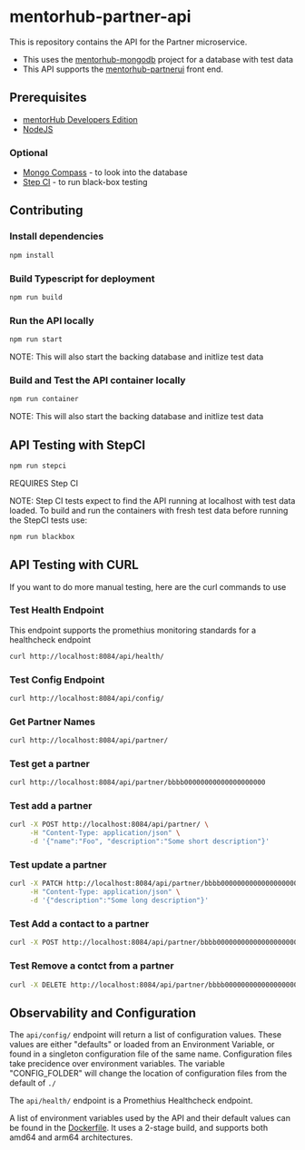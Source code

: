 # mentorhub-partner-api

This is repository contains the API for the Partner microservice.
- This uses the [mentorhub-mongodb](https://github.com/agile-learning-institute/mentorHub-mongodb) project for a database with test data
- This API supports the [mentorhub-partnerui](https://github.com/agile-learning-institute/mentorHub-partner-ui) front end.

## Prerequisites

- [mentorHub Developers Edition](https://github.com/agile-learning-institute/mentorHub/tree/main/mentorHub-developer-edition)
- [NodeJS](https://nodejs.org/en/download)

### Optional

- [Mongo Compass](https://www.mongodb.com/try/download/compass) - to look into the database
- [Step CI](https://docs.stepci.com/guides/getting-started.html) - to run black-box testing

## Contributing

### Install dependencies
```bash
npm install
```

### Build Typescript for deployment
```bash
npm run build
```

### Run the API locally
```bash
npm run start
```
NOTE: This will also start the backing database and initlize test data

### Build and Test the API container locally
```bash
npm run container
```
NOTE: This will also start the backing database and initlize test data

## API Testing with StepCI
```bash
npm run stepci
```
REQUIRES Step CI

NOTE: Step CI tests expect to find the API running at localhost with test data loaded. To build and run the containers with fresh test data before running the StepCI tests use:
```bash
npm run blackbox
```

## API Testing with CURL
If you want to do more manual testing, here are the curl commands to use

### Test Health Endpoint

This endpoint supports the promethius monitoring standards for a healthcheck endpoint

```bash
curl http://localhost:8084/api/health/

```

### Test Config Endpoint

```bash
curl http://localhost:8084/api/config/
```

### Get Partner Names

```bash
curl http://localhost:8084/api/partner/
```

### Test get a partner

```bash
curl http://localhost:8084/api/partner/bbbb00000000000000000000
```

### Test add a partner

```bash
curl -X POST http://localhost:8084/api/partner/ \
     -H "Content-Type: application/json" \
     -d '{"name":"Foo", "description":"Some short description"}'

```

### Test update a partner

```bash
curl -X PATCH http://localhost:8084/api/partner/bbbb00000000000000000000 \
     -H "Content-Type: application/json" \
     -d '{"description":"Some long description"}'
```

### Test Add a contact to a partner

```bash
curl -X POST http://localhost:8084/api/partner/bbbb00000000000000000000/contact/AAAA00000000000000000000
```

### Test Remove a contct from a  partner

```bash
curl -X DELETE http://localhost:8084/api/partner/bbbb00000000000000000000contact/AAAA00000000000000000000
```

## Observability and Configuration

The ```api/config/``` endpoint will return a list of configuration values. These values are either "defaults" or loaded from an Environment Variable, or found in a singleton configuration file of the same name. Configuration files take precidence over environment variables. The variable "CONFIG_FOLDER" will change the location of configuration files from the default of ```./```

The ```api/health/``` endpoint is a Promethius Healthcheck endpoint.

A list of environment variables used by the API and their default values can be found in the [Dockerfile](./Dockerfile). It uses a 2-stage build, and supports both amd64 and arm64 architectures. 
